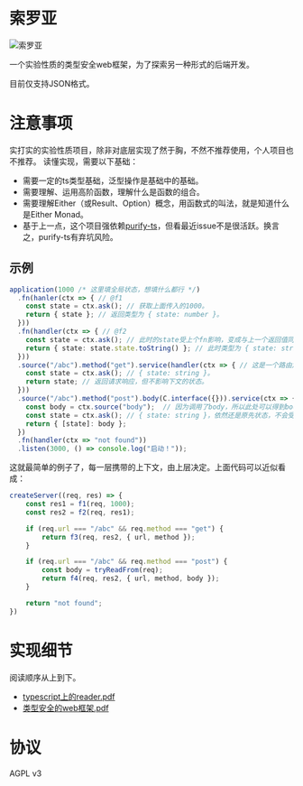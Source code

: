 # 索罗亚

![索罗亚](https://media.52poke.com/wiki/thumb/archive/2/2b/20140413172924%21570Zorua.png/93px-570Zorua.png)

一个实验性质的类型安全web框架，为了探索另一种形式的后端开发。

目前仅支持JSON格式。

# 注意事项
实打实的实验性质项目，除非对底层实现了然于胸，不然不推荐使用，个人项目也不推荐。
读懂实现，需要以下基础：

* 需要一定的ts类型基础，泛型操作是基础中的基础。
* 需要理解、运用高阶函数，理解什么是函数的组合。
* 需要理解Either（或Result、Option）概念，用函数式的叫法，就是知道什么是Either Monad。
* 基于上一点，这个项目强依赖[purify-ts](https://gigobyte.github.io/purify/)，但看最近issue不是很活跃。换言之，purify-ts有弃坑风险。

## 示例

```typescript
application(1000 /* 这里填全局状态，想填什么都行 */)
  .fn(hanler(ctx => { // @f1
    const state = ctx.ask(); // 获取上面传入的1000。
	return { state }; // 返回类型为 { state: number }。
  }))
  .fn(handler(ctx => { // @f2
    const state = ctx.ask(); // 此时的state受上个fn影响，变成与上一个返回值同一个类型：{ state: number }。
	return { state: state.state.toString() }; // 此时类型为 { state: string }。
  }))
  .source("/abc").method("get").service(handler(ctx => { // 这是一个路由定义，上下文同样受fn影响。 @f3
	const state = ctx.ask(); // { state: string }。
	return state; // 返回请求响应，但不影响下文的状态。
  }))
  .source("/abc").method("post").body(C.interface({})).service(ctx => { // @f4
	const body = ctx.source("body");  // 因为调用了body，所以此处可以得到body，不然会报"body"不存在错误。
	const state = ctx.ask(); // { state: string }，依然还是原先状态，不会受source影响。
	return { [state]: body };
  })
  .fn(handler(ctx => "not found"))
  .listen(3000, () => console.log("启动！"));
```

这就最简单的例子了，每一层携带的上下文，由上层决定。上面代码可以近似看成：

```js
createServer((req, res) => {
	const res1 = f1(req, 1000);
	const res2 = f2(req, res1);

	if (req.url === "/abc" && req.method === "get") {
		return f3(req, res2, { url, method });
	}

	if (req.url === "/abc" && req.method === "post") {
		const body = tryReadFrom(req);
		return f4(req, res2, { url, method, body });
	}

	return "not found";
})
```

# 实现细节

阅读顺序从上到下。

* [typescript上的reader.pdf](https://kalxd.github.io/%E7%AC%94%E8%AE%B0/pdf/typescript%E4%B8%8A%E7%9A%84reader.pdf)
* [类型安全的web框架.pdf](https://kalxd.github.io/%E7%AC%94%E8%AE%B0/pdf/%E7%B1%BB%E5%9E%8B%E5%AE%89%E5%85%A8%E7%9A%84web%E6%A1%86%E6%9E%B6.pdf)

# 协议

AGPL v3
